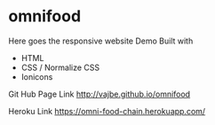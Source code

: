 # omnifood

Here goes the responsive website Demo Built with
  * HTML
  * CSS / Normalize CSS
  * Ionicons

Git Hub Page Link
http://vajbe.github.io/omnifood

Heroku Link
https://omni-food-chain.herokuapp.com/
